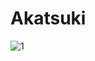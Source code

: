 # Akatsuki

![1](https://github.com/omkar7075/Akatsuki/assets/91741647/01757ebd-2aaa-495f-aa02-09dbf2ecda98)
